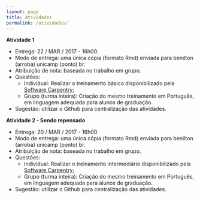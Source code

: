 ```yaml
---
layout: page
title: Atividades
permalink: /atividades/
---
```


**Atividade 1**

- Entrega: 22 / MAR / 2017 - 16h00.
- Modo de entrega: uma única cópia (formato Rmd) enviada para benilton (arroba) unicamp (ponto) br.
- Atribuição de nota: baseada no trabalho em grupo.
- Questões:
	- Individual: Realizar o treinamento básico disponibilizado pela [Software Carpentry](http://swcarpentry.github.io/r-novice-gapminder/);
	- Grupo (turma inteira): Criação do mesmo treinamento em Português, em linguagem adequada para alunos de graduação.
- Sugestão: utilizar o Github para centralização das atividades.

**Atividade 2 - Sendo repensado**

- Entrega: 20 / MAR / 2017 - 16h00.
- Modo de entrega: uma única cópia (formato Rmd) enviada para benilton (arroba) unicamp (ponto) br.
- Atribuição de nota: baseada no trabalho em grupo.
- Questões:
	- Individual: Realizar o treinamento intermediário disponibilizado pela [Software Carpentry](http://resbaz.github.io/r-intermediate-gapminder/);
	- Grupo (turma inteira): Criação do mesmo treinamento em Português, em linguagem adequada para alunos de graduação.
- Sugestão: utilizar o Github para centralização das atividades.
